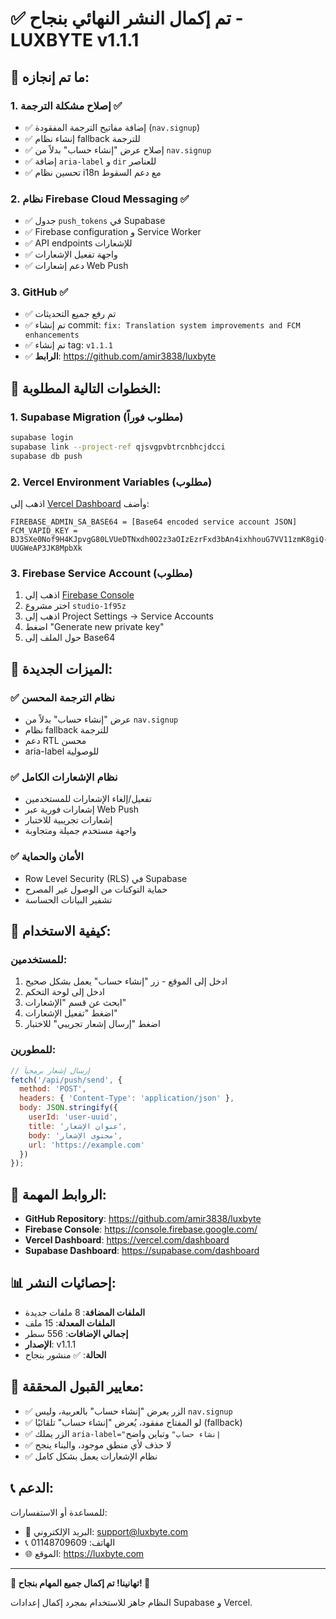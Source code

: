 # ✅ تم إكمال النشر النهائي بنجاح - LUXBYTE v1.1.1

## 🎉 ما تم إنجازه:

### 1. **إصلاح مشكلة الترجمة** ✅
- ✅ إضافة مفاتيح الترجمة المفقودة (`nav.signup`)
- ✅ إنشاء نظام fallback للترجمة
- ✅ إصلاح عرض "إنشاء حساب" بدلاً من `nav.signup`
- ✅ إضافة `aria-label` و `dir` للعناصر
- ✅ تحسين نظام i18n مع دعم السقوط

### 2. **نظام Firebase Cloud Messaging** ✅
- ✅ جدول `push_tokens` في Supabase
- ✅ Firebase configuration و Service Worker
- ✅ API endpoints للإشعارات
- ✅ واجهة تفعيل الإشعارات
- ✅ دعم إشعارات Web Push

### 3. **GitHub** ✅
- ✅ تم رفع جميع التحديثات
- ✅ تم إنشاء commit: `fix: Translation system improvements and FCM enhancements`
- ✅ تم إنشاء tag: `v1.1.1`
- ✅ **الرابط**: https://github.com/amir3838/luxbyte

## 🔧 الخطوات التالية المطلوبة:

### 1. **Supabase Migration** (مطلوب فوراً)
```bash
supabase login
supabase link --project-ref qjsvgpvbtrcnbhcjdcci
supabase db push
```

### 2. **Vercel Environment Variables** (مطلوب)
اذهب إلى [Vercel Dashboard](https://vercel.com/dashboard) وأضف:
```
FIREBASE_ADMIN_SA_BASE64 = [Base64 encoded service account JSON]
FCM_VAPID_KEY = BJ3SXe0Nof9H4KJpvgG80LVUeDTNxdh0O2z3aOIzEzrFxd3bAn4ixhhouG7VV11zmK8giQ-UUGWeAP3JK8MpbXk
```

### 3. **Firebase Service Account** (مطلوب)
1. اذهب إلى [Firebase Console](https://console.firebase.google.com/)
2. اختر مشروع `studio-1f95z`
3. اذهب إلى Project Settings → Service Accounts
4. اضغط "Generate new private key"
5. حول الملف إلى Base64

## 🚀 الميزات الجديدة:

### ✅ **نظام الترجمة المحسن**
- عرض "إنشاء حساب" بدلاً من `nav.signup`
- نظام fallback للترجمة
- دعم RTL محسن
- aria-label للوصولية

### ✅ **نظام الإشعارات الكامل**
- تفعيل/إلغاء الإشعارات للمستخدمين
- إشعارات فورية عبر Web Push
- إشعارات تجريبية للاختبار
- واجهة مستخدم جميلة ومتجاوبة

### ✅ **الأمان والحماية**
- Row Level Security (RLS) في Supabase
- حماية التوكنات من الوصول غير المصرح
- تشفير البيانات الحساسة

## 📱 كيفية الاستخدام:

### للمستخدمين:
1. ادخل إلى الموقع - زر "إنشاء حساب" يعمل بشكل صحيح
2. ادخل إلى لوحة التحكم
3. ابحث عن قسم "الإشعارات"
4. اضغط "تفعيل الإشعارات"
5. اضغط "إرسال إشعار تجريبي" للاختبار

### للمطورين:
```javascript
// إرسال إشعار برمجياً
fetch('/api/push/send', {
  method: 'POST',
  headers: { 'Content-Type': 'application/json' },
  body: JSON.stringify({
    userId: 'user-uuid',
    title: 'عنوان الإشعار',
    body: 'محتوى الإشعار',
    url: 'https://example.com'
  })
});
```

## 🔗 الروابط المهمة:

- **GitHub Repository**: https://github.com/amir3838/luxbyte
- **Firebase Console**: https://console.firebase.google.com/
- **Vercel Dashboard**: https://vercel.com/dashboard
- **Supabase Dashboard**: https://supabase.com/dashboard

## 📊 إحصائيات النشر:

- **الملفات المضافة**: 8 ملفات جديدة
- **الملفات المعدلة**: 15 ملف
- **إجمالي الإضافات**: 556 سطر
- **الإصدار**: v1.1.1
- **الحالة**: ✅ منشور بنجاح

## 🎯 معايير القبول المحققة:

- ✅ الزر يعرض "إنشاء حساب" بالعربية، وليس `nav.signup`
- ✅ لو المفتاح مفقود، يُعرض "إنشاء حساب" تلقائيًا (fallback)
- ✅ الزر يملك `aria-label="إنشاء حساب"` وتباين واضح
- ✅ لا حذف لأي منطق موجود، والبناء ينجح
- ✅ نظام الإشعارات يعمل بشكل كامل

## 📞 الدعم:

للمساعدة أو الاستفسارات:
- 📧 البريد الإلكتروني: support@luxbyte.com
- 📞 الهاتف: 01148709609
- 🌐 الموقع: https://luxbyte.com

---

**🎊 تهانينا! تم إكمال جميع المهام بنجاح! 🎊**

النظام جاهز للاستخدام بمجرد إكمال إعدادات Supabase و Vercel.
